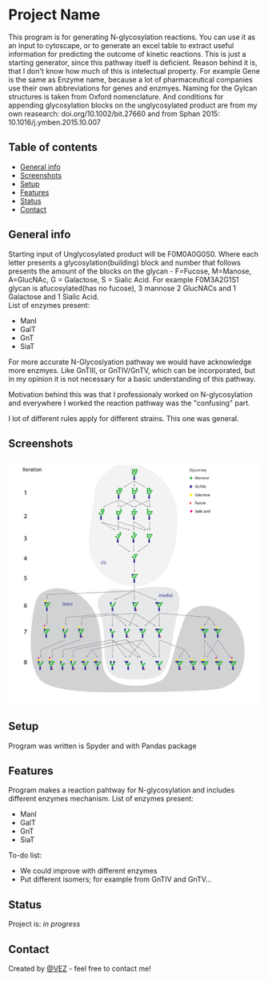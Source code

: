 # Project Name
This program is for generating N-glycosylation reactions. You can use it as an input to cytoscape, or to generate an excel table to 
extract useful information for predicting the outcome of kinetic reactions. This is just a starting generator, since this pathway itself is deficient. 
Reason behind it is, that I don't know how much of this is intelectual property. For example Gene is the same as Enzyme name, because a lot of pharmaceutical
companies use their own abbreviations for genes and enzmyes. Naming for the Gylcan structures is taken from Oxford nomenclature. And conditions for appending glycosylation blocks 
on the unglycosylated product are from my own reasearch: doi.org/10.1002/bit.27660 and from Sphan 2015: 10.1016/j.ymben.2015.10.007

## Table of contents
* [General info](#general-info)
* [Screenshots](#screenshots)
* [Setup](#setup)
* [Features](#features)
* [Status](#status)
* [Contact](#contact)

## General info
Starting input of Unglycosylated product will be F0M0A0G0S0. Where each letter presents a glycosylation(building) block and number that follows presents the amount of
the blocks on the glycan - F=Fucose, M=Manose, A=GlucNAc, G = Galactose, S = Sialic Acid. For example F0M3A2G1S1 glycan is afucosylated(has no fucose), 3 mannose
2 GlucNACs and 1 Galactose and 1 Sialic Acid.  
List of enzymes present: 
* ManI
* GalT
* GnT
* SiaT



For more accurate N-Glycoslyation pathway we would have acknowledge more enzmyes. Like GnTIII, or GnTIV/GnTV, which can be incorporated, 
but in my opinion it is not necessary for a basic understanding of this pathway.     
     

Motivation behind this was that I professionaly worked on N-glycosylation and everywhere I worked the reaction pathway was the "confusing" part.

I lot of different rules apply for different strains. This one was general. 

## Screenshots
![Compartment Rules](./img/cis_trans_medial.png)


## Setup
Program was written is Spyder and with Pandas package


## Features
Program makes a reaction pahtway for N-glycosylation and includes different enzymes mechanism. 
List of enzymes present: 
* ManI
* GalT
* GnT
* SiaT

To-do list:
* We could improve with different enzymes
* Put different isomers; for example from GnTIV and GnTV...

## Status
Project is: _in progress_


## Contact
Created by [@VEZ](https://www.linkedin.com/in/vivian-erklavec-zajec/) - feel free to contact me!